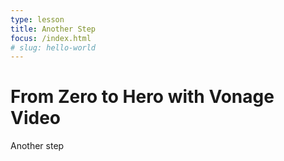 ```yaml
---
type: lesson
title: Another Step
focus: /index.html
# slug: hello-world
---
```


# From Zero to Hero with Vonage Video

Another step